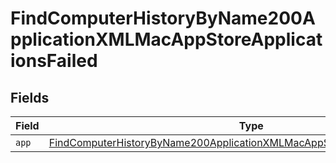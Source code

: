 # FindComputerHistoryByName200ApplicationXMLMacAppStoreApplicationsFailed


## Fields

| Field                                                                                                                                                                               | Type                                                                                                                                                                                | Required                                                                                                                                                                            | Description                                                                                                                                                                         |
| ----------------------------------------------------------------------------------------------------------------------------------------------------------------------------------- | ----------------------------------------------------------------------------------------------------------------------------------------------------------------------------------- | ----------------------------------------------------------------------------------------------------------------------------------------------------------------------------------- | ----------------------------------------------------------------------------------------------------------------------------------------------------------------------------------- |
| `app`                                                                                                                                                                               | [FindComputerHistoryByName200ApplicationXMLMacAppStoreApplicationsFailedApp](../../models/operations/findcomputerhistorybyname200applicationxmlmacappstoreapplicationsfailedapp.md) | :heavy_minus_sign:                                                                                                                                                                  | N/A                                                                                                                                                                                 |